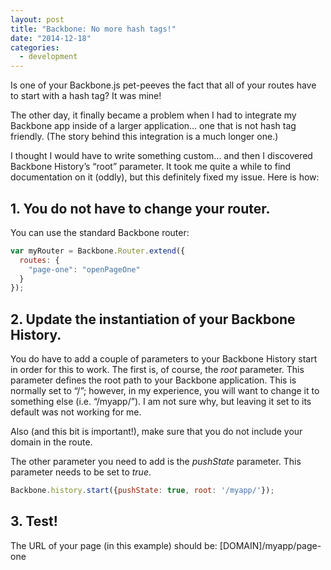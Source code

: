 ```yaml
---
layout: post
title: "Backbone: No more hash tags!"
date: "2014-12-18"
categories:
  - development
---
```


Is one of your Backbone.js pet-peeves the fact that all of your routes have to start with a hash tag? It was mine!

The other day, it finally became a problem when I had to integrate my Backbone app inside of a larger application… one that is not hash tag friendly. (The story behind this integration is a much longer one.)

I thought I would have to write something custom… and then I discovered Backbone History’s “root” parameter. It took me quite a while to find documentation on it (oddly), but this definitely fixed my issue.  Here is how:

## 1. You do not have to change your router.

You can use the standard Backbone router:

```javascript
var myRouter = Backbone.Router.extend({
  routes: {
    "page-one": "openPageOne"
  }
});
```

## 2. Update the instantiation of your Backbone History.

You do have to add a couple of parameters to your Backbone History start in order for this to work.  The first is, of course, the _root_ parameter.  This parameter defines the root path to your Backbone application.  This is normally set to “/”; however, in my experience, you will want to change it to something else (i.e. “/myapp/”).  I am not sure why, but leaving it set to its default was not working for me.

Also (and this bit is important!), make sure that you do not include your domain in the route.

The other parameter you need to add is the _pushState_ parameter.  This parameter needs to be set to _true_.

```javascript
Backbone.history.start({pushState: true, root: '/myapp/'});
```

## 3. Test!

The URL of your page (in this example) should be: [DOMAIN]/myapp/page-one
